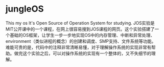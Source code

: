# jungleOS
This my os
It's Open Source of Operation System for studying.
JOS实验是MIT公开课中的一个课程，在网上很容易搜到JOS课程的网页。这个实验搭建了一个基础的OS框架，让学生一步一步地实现OS中的内存管理、中断和异常处理、environment（类似进程的概念）的创建和调度、SMP支持、文件系统等功能。难能可贵的是，代码中的注释非常清晰易懂，对于理解操作系统的实现非常有帮助。做完这个实验之后，可以对操作系统的实现有一个整体的，又不失细节的理解。
